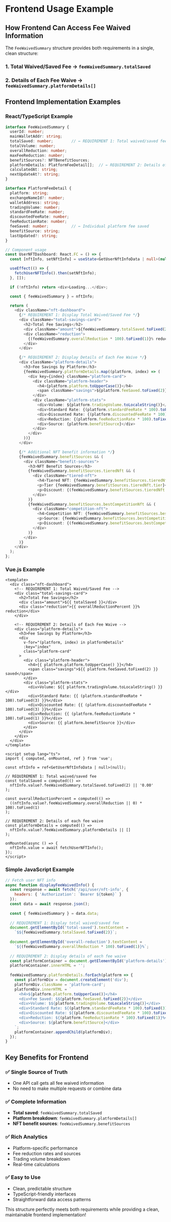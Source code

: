 # Frontend Usage Example

## How Frontend Can Access Fee Waived Information

The `FeeWaivedSummary` structure provides both requirements in a single, clean structure:

### 1. **Total Waived/Saved Fee** → `feeWaivedSummary.totalSaved`
### 2. **Details of Each Fee Waive** → `feeWaivedSummary.platformDetails[]`

## Frontend Implementation Examples

### React/TypeScript Example

```typescript
interface FeeWaivedSummary {
  userId: number;
  mainWalletAddr: string;
  totalSaved: number;        // ← REQUIREMENT 1: Total waived/saved fee
  totalVolume: number;
  overallReduction: number;
  maxFeeReduction: number;
  benefitSources?: NFTBenefitSources;
  platformDetails: PlatformFeeDetail[];  // ← REQUIREMENT 2: Details of each fee waive
  calculatedAt: string;
  nextUpdateAt?: string;
}

interface PlatformFeeDetail {
  platform: string;
  exchangeNameId?: number;
  walletAddress: string;
  tradingVolume: number;
  standardFeeRate: number;
  discountedFeeRate: number;
  feeReductionRate: number;
  feeSaved: number;          // ← Individual platform fee saved
  benefitSource: string;
  lastUpdated?: string;
}

// Component usage
const UserNFTDashboard: React.FC = () => {
  const [nftInfo, setNftInfo] = useState<GetUserNftInfoData | null>(null);

  useEffect(() => {
    fetchUserNFTInfo().then(setNftInfo);
  }, []);

  if (!nftInfo) return <div>Loading...</div>;

  const { feeWaivedSummary } = nftInfo;

  return (
    <div className="nft-dashboard">
      {/* REQUIREMENT 1: Display Total Waived/Saved Fee */}
      <div className="total-savings-card">
        <h2>Total Fee Savings</h2>
        <div className="amount">${feeWaivedSummary.totalSaved.toFixed(2)}</div>
        <div className="reduction">
          {(feeWaivedSummary.overallReduction * 100).toFixed(1)}% reduction
        </div>
      </div>

      {/* REQUIREMENT 2: Display Details of Each Fee Waive */}
      <div className="platform-details">
        <h3>Fee Savings by Platform</h3>
        {feeWaivedSummary.platformDetails.map((platform, index) => (
          <div key={index} className="platform-card">
            <div className="platform-header">
              <h4>{platform.platform.toUpperCase()}</h4>
              <span className="savings">${platform.feeSaved.toFixed(2)} saved</span>
            </div>
            <div className="platform-stats">
              <div>Volume: ${platform.tradingVolume.toLocaleString()}</div>
              <div>Standard Rate: {(platform.standardFeeRate * 100).toFixed(3)}%</div>
              <div>Discounted Rate: {(platform.discountedFeeRate * 100).toFixed(3)}%</div>
              <div>Reduction: {(platform.feeReductionRate * 100).toFixed(1)}%</div>
              <div>Source: {platform.benefitSource}</div>
            </div>
          </div>
        ))}
      </div>

      {/* Additional NFT benefit information */}
      {feeWaivedSummary.benefitSources && (
        <div className="benefit-sources">
          <h3>NFT Benefit Sources</h3>
          {feeWaivedSummary.benefitSources.tieredNft && (
            <div className="tiered-nft">
              <h4>Tiered NFT: {feeWaivedSummary.benefitSources.tieredNft.name}</h4>
              <p>Tier {feeWaivedSummary.benefitSources.tieredNft.tier}</p>
              <p>Discount: {(feeWaivedSummary.benefitSources.tieredNft.tradingFeeDiscount * 100).toFixed(1)}%</p>
            </div>
          )}
          {feeWaivedSummary.benefitSources.bestCompetitionNft && (
            <div className="competition-nft">
              <h4>Competition NFT: {feeWaivedSummary.benefitSources.bestCompetitionNft.name}</h4>
              <p>Source: {feeWaivedSummary.benefitSources.bestCompetitionNft.competitionSource}</p>
              <p>Discount: {(feeWaivedSummary.benefitSources.bestCompetitionNft.tradingFeeDiscount * 100).toFixed(1)}%</p>
            </div>
          )}
        </div>
      )}
    </div>
  );
};
```

### Vue.js Example

```vue
<template>
  <div class="nft-dashboard">
    <!-- REQUIREMENT 1: Total Waived/Saved Fee -->
    <div class="total-savings-card">
      <h2>Total Fee Savings</h2>
      <div class="amount">${{ totalSaved }}</div>
      <div class="reduction">{{ overallReductionPercent }}% reduction</div>
    </div>

    <!-- REQUIREMENT 2: Details of Each Fee Waive -->
    <div class="platform-details">
      <h3>Fee Savings by Platform</h3>
      <div 
        v-for="(platform, index) in platformDetails" 
        :key="index" 
        class="platform-card"
      >
        <div class="platform-header">
          <h4>{{ platform.platform.toUpperCase() }}</h4>
          <span class="savings">${{ platform.feeSaved.toFixed(2) }} saved</span>
        </div>
        <div class="platform-stats">
          <div>Volume: ${{ platform.tradingVolume.toLocaleString() }}</div>
          <div>Standard Rate: {{ (platform.standardFeeRate * 100).toFixed(3) }}%</div>
          <div>Discounted Rate: {{ (platform.discountedFeeRate * 100).toFixed(3) }}%</div>
          <div>Reduction: {{ (platform.feeReductionRate * 100).toFixed(1) }}%</div>
          <div>Source: {{ platform.benefitSource }}</div>
        </div>
      </div>
    </div>
  </div>
</template>

<script setup lang="ts">
import { computed, onMounted, ref } from 'vue';

const nftInfo = ref<GetUserNftInfoData | null>(null);

// REQUIREMENT 1: Total waived/saved fee
const totalSaved = computed(() => 
  nftInfo.value?.feeWaivedSummary.totalSaved.toFixed(2) || '0.00'
);

const overallReductionPercent = computed(() => 
  ((nftInfo.value?.feeWaivedSummary.overallReduction || 0) * 100).toFixed(1)
);

// REQUIREMENT 2: Details of each fee waive
const platformDetails = computed(() => 
  nftInfo.value?.feeWaivedSummary.platformDetails || []
);

onMounted(async () => {
  nftInfo.value = await fetchUserNFTInfo();
});
</script>
```

### Simple JavaScript Example

```javascript
// Fetch user NFT info
async function displayFeeWaivedInfo() {
  const response = await fetch('/api/user/nft-info', {
    headers: { 'Authorization': `Bearer ${token}` }
  });
  const data = await response.json();
  
  const { feeWaivedSummary } = data.data;
  
  // REQUIREMENT 1: Display total waived/saved fee
  document.getElementById('total-saved').textContent = 
    `$${feeWaivedSummary.totalSaved.toFixed(2)}`;
  
  document.getElementById('overall-reduction').textContent = 
    `${(feeWaivedSummary.overallReduction * 100).toFixed(1)}%`;
  
  // REQUIREMENT 2: Display details of each fee waive
  const platformContainer = document.getElementById('platform-details');
  platformContainer.innerHTML = '';
  
  feeWaivedSummary.platformDetails.forEach(platform => {
    const platformDiv = document.createElement('div');
    platformDiv.className = 'platform-card';
    platformDiv.innerHTML = `
      <h4>${platform.platform.toUpperCase()}</h4>
      <div>Fee Saved: $${platform.feeSaved.toFixed(2)}</div>
      <div>Volume: $${platform.tradingVolume.toLocaleString()}</div>
      <div>Standard Rate: ${(platform.standardFeeRate * 100).toFixed(3)}%</div>
      <div>Discounted Rate: ${(platform.discountedFeeRate * 100).toFixed(3)}%</div>
      <div>Reduction: ${(platform.feeReductionRate * 100).toFixed(1)}%</div>
      <div>Source: ${platform.benefitSource}</div>
    `;
    platformContainer.appendChild(platformDiv);
  });
}
```

## Key Benefits for Frontend

### ✅ **Single Source of Truth**
- One API call gets all fee waived information
- No need to make multiple requests or combine data

### ✅ **Complete Information**
- **Total saved**: `feeWaivedSummary.totalSaved`
- **Platform breakdown**: `feeWaivedSummary.platformDetails[]`
- **NFT benefit sources**: `feeWaivedSummary.benefitSources`

### ✅ **Rich Analytics**
- Platform-specific performance
- Fee reduction rates and sources
- Trading volume breakdown
- Real-time calculations

### ✅ **Easy to Use**
- Clean, predictable structure
- TypeScript-friendly interfaces
- Straightforward data access patterns

This structure perfectly meets both requirements while providing a clean, maintainable frontend implementation!